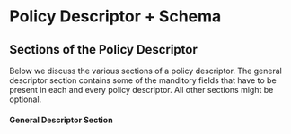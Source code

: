 # Policy Descriptor + Schema 

## Sections of the Policy Descriptor

Below we discuss the various sections of a policy descriptor. The general descriptor section contains some of the manditory fields that have to be present in each and every policy descriptor. All other sections might be optional.

#### General Descriptor Section